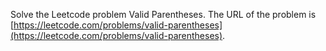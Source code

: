 Solve the Leetcode problem Valid Parentheses.
The URL of the problem is [https://leetcode.com/problems/valid-parentheses](https://leetcode.com/problems/valid-parentheses).
